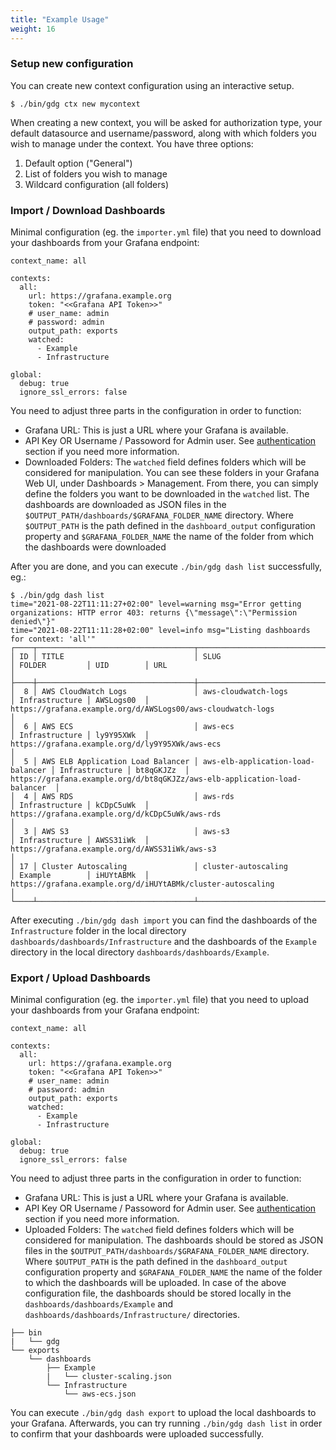 ```yaml
---
title: "Example Usage"
weight: 16
---
```


### Setup new configuration

You can create new context configuration using an interactive setup.
```
$ ./bin/gdg ctx new mycontext
```

When creating a new context, you will be asked for authorization type, your default datasource and username/password, along with which folders you wish to manage under the context. You have three options:

1. Default option ("General")
2. List of folders you wish to manage
3. Wildcard configuration (all folders)

### Import / Download Dashboards

Minimal configuration (eg. the `importer.yml` file) that you need to download your dashboards from your Grafana endpoint:
```
context_name: all

contexts:
  all:
    url: https://grafana.example.org
    token: "<<Grafana API Token>>"
    # user_name: admin
    # password: admin
    output_path: exports
    watched:
      - Example
      - Infrastructure

global:
  debug: true
  ignore_ssl_errors: false
```
You need to adjust three parts in the configuration in order to function:
- Grafana URL: This is just a URL where your Grafana is available.
- API Key OR Username / Passoword for Admin user. See [authentication](configuration.md) section if you need more information.
- Downloaded Folders: The `watched` field defines folders which will be considered for manipulation. You can see these folders in your Grafana Web UI, under Dashboards > Management. From there, you can simply define the folders you want to be downloaded in the `watched` list. The dashboards are downloaded as JSON files in the `$OUTPUT_PATH/dashboards/$GRAFANA_FOLDER_NAME` directory. Where `$OUTPUT_PATH` is the path defined in the `dashboard_output` configuration property and `$GRAFANA_FOLDER_NAME` the name of the folder from which the dashboards were downloaded

After you are done, and you can execute `./bin/gdg dash list` successfully, eg.:
```
$ ./bin/gdg dash list
time="2021-08-22T11:11:27+02:00" level=warning msg="Error getting organizations: HTTP error 403: returns {\"message\":\"Permission denied\"}"
time="2021-08-22T11:11:28+02:00" level=info msg="Listing dashboards for context: 'all'"
┌────┬───────────────────────────────────┬───────────────────────────────────┬────────────────┬────────────┬────────────────────────────────────────────────────────────────────────────┐
│ ID │ TITLE                             │ SLUG                              │ FOLDER         │ UID        │ URL                                                                        │
├────┼───────────────────────────────────┼───────────────────────────────────┼────────────────┼────────────┼────────────────────────────────────────────────────────────────────────────┤
│  8 │ AWS CloudWatch Logs               │ aws-cloudwatch-logs               │ Infrastructure │ AWSLogs00  │ https://grafana.example.org/d/AWSLogs00/aws-cloudwatch-logs                │
│  6 │ AWS ECS                           │ aws-ecs                           │ Infrastructure │ ly9Y95XWk  │ https://grafana.example.org/d/ly9Y95XWk/aws-ecs                            │
│  5 │ AWS ELB Application Load Balancer │ aws-elb-application-load-balancer │ Infrastructure │ bt8qGKJZz  │ https://grafana.example.org/d/bt8qGKJZz/aws-elb-application-load-balancer  │
│  4 │ AWS RDS                           │ aws-rds                           │ Infrastructure │ kCDpC5uWk  │ https://grafana.example.org/d/kCDpC5uWk/aws-rds                            │
│  3 │ AWS S3                            │ aws-s3                            │ Infrastructure │ AWSS31iWk  │ https://grafana.example.org/d/AWSS31iWk/aws-s3                             │
│ 17 │ Cluster Autoscaling               │ cluster-autoscaling               │ Example        │ iHUYtABMk  │ https://grafana.example.org/d/iHUYtABMk/cluster-autoscaling                │
└────┴───────────────────────────────────┴───────────────────────────────────┴────────────────┴────────────┴────────────────────────────────────────────────────────────────────────────┘
```
After executing `./bin/gdg dash import` you can find the dashboards of the `Infrastructure` folder in the local directory `dashboards/dashboards/Infrastructure` and the dashboards of the `Example` directory in the local directory `dashboards/dashboards/Example`.

### Export / Upload Dashboards

Minimal configuration (eg. the `importer.yml` file) that you need to upload your dashboards from your Grafana endpoint:
```
context_name: all

contexts:
  all:
    url: https://grafana.example.org
    token: "<<Grafana API Token>>"
    # user_name: admin
    # password: admin
    output_path: exports
    watched:
      - Example
      - Infrastructure

global:
  debug: true
  ignore_ssl_errors: false
```
You need to adjust three parts in the configuration in order to function:
- Grafana URL: This is just a URL where your Grafana is available.
- API Key OR Username / Passoword for Admin user. See [authentication](configuration.md) section if you need more information.
- Uploaded Folders: The `watched` field defines folders which will be considered for manipulation. The dashboards should be stored as JSON files in the `$OUTPUT_PATH/dashboards/$GRAFANA_FOLDER_NAME` directory. Where `$OUTPUT_PATH` is the path defined in the `dashboard_output` configuration property and `$GRAFANA_FOLDER_NAME` the name of the folder to which the dashboards will be uploaded. In case of the above configuration file, the dashboards should be stored locally in the `dashboards/dashboards/Example` and `dashboards/dashboards/Infrastructure/` directories.

```
├── bin
|   └── gdg
└── exports
    └── dashboards
        ├── Example
        |   └── cluster-scaling.json
        └── Infrastructure
            └── aws-ecs.json
```
You can execute `./bin/gdg dash export` to upload the local dashboards to your Grafana. Afterwards, you can try running `./bin/gdg dash list` in order to confirm that your dashboards were uploaded successfully.
